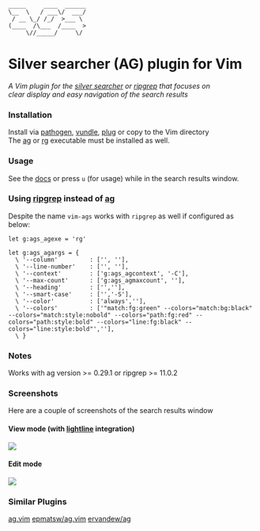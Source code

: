 ```
_____     ____  ______
\__  \   / ___\/  ___/
 / __ \_/ /_/  >___ \ 
(____  /\___  /____  >
     \//_____/     \/ 
```

# Silver searcher (AG) plugin for Vim
*A Vim plugin for the [silver searcher](https://github.com/ggreer/the_silver_searcher) or [ripgrep](https://github.com/BurntSushi/ripgrep) that focuses on   
clear display and easy navigation of the search results*  

### Installation   
Install via [pathogen](https://github.com/tpope/vim-pathogen), [vundle](https://github.com/gmarik/vundle), [plug](https://github.com/junegunn/vim-plug) or copy to the Vim directory  
The [ag](https://github.com/ggreer/the_silver_searcher) or [rg](https://github.com/BurntSushi/ripgrep) executable must be installed as well.  

### Usage
See the [docs](https://github.com/gabesoft/vim-ags/blob/master/doc/ags.txt) or press `u` (for usage) while in the search results window.  

### Using [ripgrep](https://github.com/BurntSushi/ripgrep) instead of [ag](https://github.com/ggreer/the_silver_searcher)  
Despite the name `vim-ags` works with `ripgrep` as well if configured as below:  
```
let g:ags_agexe = 'rg'

let g:ags_agargs = {
  \ '--column'         : ['', ''],
  \ '--line-number'    : ['', ''],
  \ '--context'        : ['g:ags_agcontext', '-C'],
  \ '--max-count'      : ['g:ags_agmaxcount', ''],
  \ '--heading'        : ['',''],
  \ '--smart-case'     : ['','-S'],
  \ '--color'          : ['always',''],
  \ '--colors'         : ['"match:fg:green" --colors="match:bg:black" --colors="match:style:nobold" --colors="path:fg:red" --colors="path:style:bold" --colors="line:fg:black" --colors="line:style:bold"',''],
  \ }
```

### Notes  
Works with ag version >= 0.29.1 or ripgrep >= 11.0.2  

### Screenshots  
Here are a couple of screenshots of the search results window

#### View mode (with [lightline](https://github.com/itchyny/lightline.vim) integration)
<img src="https://github.com/gabesoft/vim-ags/raw/master/assets/screen-shot8.png" />

#### Edit mode
<img src="https://github.com/gabesoft/vim-ags/raw/master/assets/screen-shot6-edit-mode.png" />

### Similar Plugins
[ag.vim](https://github.com/rking/ag.vim)
[epmatsw/ag.vim](https://github.com/epmatsw/ag.vim)
[ervandew/ag](https://github.com/ervandew/ag)
